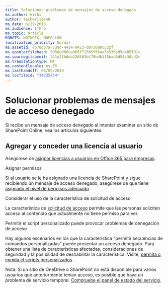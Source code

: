 ```yaml
---
title: Solucionar problemas de mensajes de acceso denegado
ms.author: kirks
author: Techwriter40
ms.date: 6/29/2018
ms.audience: ITPro
ms.topic: article
ROBOTS: NOINDEX, NOFOLLOW
localization_priority: Normal
ms.assetid: d678b57a-53ad-4414-9423-d8726a0c532f
ms.openlocfilehash: 5958ad06ca905f713b5f56aa5c536e95a485f01c
ms.sourcegitcommit: 241e21b6da226563bf70bdb1f5bad3d91c38cd2c
ms.translationtype: MT
ms.contentlocale: es-ES
ms.lasthandoff: 06/05/2019
ms.locfileid: "34735754"
---
```

# <a name="troubleshoot-access-denied-messages"></a>Solucionar problemas de mensajes de acceso denegado

Si recibe un mensaje de acceso denegado al intentar examinar un sitio de SharePoint Online, vea los artículos siguientes.

## <a name="add-and-license-the-user"></a>Agregar y conceder una licencia al usuario

Asegúrese de [asignar licencias a usuarios en Office 365 para empresas](https://docs.microsoft.com/en-us/office365/admin/subscriptions-and-billing/assign-licenses-to-users?view=o365-worldwide&amp;tabs=One).

Asignar permisos

Si al usuario se le ha asignado una licencia de SharePoint y sigue recibiendo un mensaje de acceso denegado, asegúrese de que tiene [asignado el nivel de permisos adecuado](https://docs.microsoft.com/en-us/sharepoint/understanding-permission-levels).

Considerar el uso de la característica de solicitud de acceso

La característica de [solicitud de acceso](https://support.office.com/en-us/article/Set-up-and-manage-access-requests-94B26E0B-2822-49D4-929A-8455698654B3) permite que las personas soliciten acceso al contenido que actualmente no tiene permiso para ver. 

Permitir el script personalizado puede provocar problemas de denegación de acceso

Hay algunos escenarios en los que la característica "permitir secuencias de comandos personalizadas" puede presentar un acceso denegado. Para obtener una lista de características afectadas, consideraciones de seguridad y la posibilidad de deshabilitar la característica. Visite, [permita o impida el scripts personalizados](https://docs.microsoft.com/en-us/sharepoint/allow-or-prevent-custom-script) .

Nota: Si un sitio de OneDrive o SharePoint no está disponible para varios usuarios que anteriormente tenían acceso, es posible que haya un problema de servicio temporal. [Compruebe el panel de estado del servicio](https://portal.office.com/adminportal/home#/servicehealth).


  

